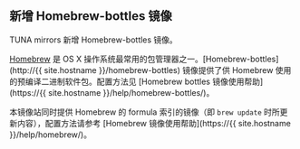 ## 新增 Homebrew-bottles 镜像

TUNA mirrors 新增 Homebrew-bottles 镜像。

[Homebrew](http://brew.sh) 是 OS X 操作系统最常用的包管理器之一。[Homebrew-bottles](http://{{ site.hostname }}/homebrew-bottles) 镜像提供了供 Homebrew 使用的预编译二进制软件包。配置方法见 [Homebrew bottles 镜像使用帮助](https://{{ site.hostname }}/help/homebrew-bottles/)。

本镜像站同时提供 Homebrew 的 formula 索引的镜像（即 `brew update` 时所更新内容），配置方法请参考 [Homebrew 镜像使用帮助](https://{{ site.hostname }}/help/homebrew/)。
